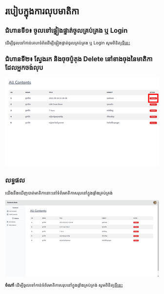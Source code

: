 # របៀបក្នុងការលុបមាតិកា

## ជំហានទី១៖ ចូលទៅផ្ទៀងផ្ទាត់ចូលគ្រប់គ្រង ឬ Login

ដើម្បីចូលទៅកាន់គេហទំព័រដើម្បីផ្ទៀងផ្ទាត់ចូលគ្រប់គ្រង ឬ Login សូមពិនិត្យ[ទីនេះ](../login/README.md)

## ជំហានទី២៖ ស្វែងរក និងចុចប៉ូតុង Delete នៅខាងចុងនៃមាតិកាដែលអ្នកចង់លុប

![Result](delete-content/admin_page1.png)

## លទ្ធផល

យើងនឹងឃើញបាត់មាតិកានោះនៅទំព័រមាតិកាសរុបនៅក្នុងផ្ទាំងគ្រប់គ្រង់

![Result](upload-content/result.png)

**ចំណាំ** ដើម្បីចូលទៅកាន់ទំព័រមាតិកាសរុបនៅក្នុងផ្ទាំងគ្រប់គ្រង់ សូមពិនិត្យ[ទីនេះ](front-dash-page.md#របៀបក្នុងបង្ហាញមាតិកាសរុបនៅក្នុងផ្ទាំងគ្រប់គ្រង់-ពីកន្លែងផ្សេងនៅលើផ្ទាំងគ្រប់គ្រង)